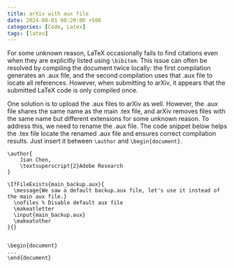 ```yaml
---
title: arXiv with aux file
date: 2024-08-01 00:20:00 +500
categories: [Code, Latex]
tags: [latex]
---
```

For some unknown reason, LaTeX occasionally fails to find citations even when they are explicitly listed using `\bibitem`. This issue can often be resolved by compiling the document twice locally: the first compilation generates an .aux file, and the second compilation uses that .aux file to locate all references. However, when submitting to arXiv, it appears that the submitted LaTeX code is only compiled once.

One solution is to upload the .aux files to arXiv as well. However, the .aux file shares the same name as the main .tex file, and arXiv removes files with the same name but different extensions for some unknown reason. To address this, we need to rename the .aux file. The code snippet below helps the .tex file locate the renamed .aux file and ensures correct compilation results. Just insert it between `\author` and `\begin{document}`.

```
\author{
    Jian Chen,
    \textsuperscript{2}Adobe Research
}

\IfFileExists{main_backup.aux}{
  \message{We saw a default backup.aux file, let's use it instead of the main aux file.}
  \nofiles % Disable default aux file
  \makeatletter
  \input{main_backup.aux}
  \makeatother
}{}


\begin{document}
...
\end{document}
```